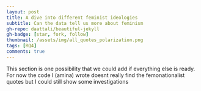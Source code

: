 ```yaml
---
layout: post
title: A dive into different feminist ideologies
subtitle: Can the data tell us more about feminism
gh-repo: daattali/beautiful-jekyll
gh-badge: [star, fork, follow]
thumbnail: /assets/img/all_quotes_polarization.png 
tags: [RQ4]
comments: true
---
```

This section is one possibility that we could add if everything else is ready.
For now the code I (amina) wrote doesnt really find the femonationalist quotes but I could still show some investigations 
